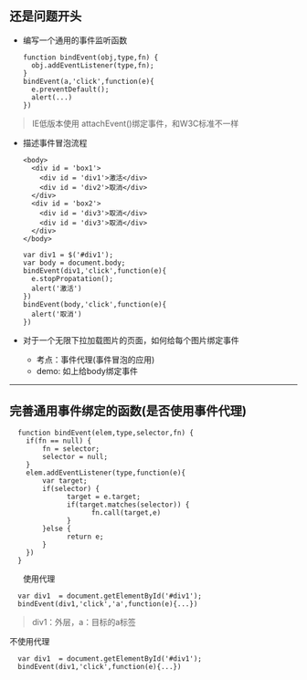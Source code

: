 ## 还是问题开头
- 编写一个通用的事件监听函数

      function bindEvent(obj,type,fn) {
        obj.addEventListener(type,fn);
      }
      bindEvent(a,'click',function(e){
        e.preventDefault();
        alert(...)
      })

> IE低版本使用 attachEvent()绑定事件，和W3C标准不一样

- 描述事件冒泡流程

      <body>
        <div id = 'box1'>
          <div id = 'div1'>激活</div>
          <div id = 'div2'>取消</div>
        </div>
        <div id = 'box2'>
          <div id = 'div3'>取消</div>
          <div id = 'div3'>取消</div>
        </div>
      </body>

      var div1 = $('#div1');
      var body = document.body;
      bindEvent(div1,'click',function(e){
        e.stopPropatation();
        alert('激活')
      })
      bindEvent(body,'click',function(e){
        alert('取消')
      })

- 对于一个无限下拉加载图片的页面，如何给每个图片绑定事件
    - 考点：事件代理(事件冒泡的应用)
    - demo: 如上给body绑定事件

- - -
## 完善通用事件绑定的函数(是否使用事件代理)

      function bindEvent(elem,type,selector,fn) {
        if(fn == null) {
            fn = selector;
            selector = null;
        }
        elem.addEventListener(type,function(e){
            var target;
            if(selector) {
                  target = e.target;
                  if(target.matches(selector)) {
                        fn.call(target,e)
                  }
            }else {
                  return e;
            }
        })
      }
      
使用代理

      var div1  = document.getElementById('#div1');
      bindEvent(div1,'click','a',function(e){...})
      
> div1：外层，a：目标的a标签

不使用代理

      var div1  = document.getElementById('#div1');
      bindEvent(div1,'click',function(e){...})













